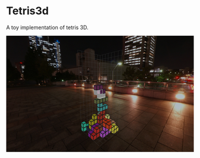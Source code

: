Tetris3d
===

A toy implementation of tetris 3D.

<p align="center"><img src="tetris.png" alt="example"/></p>

